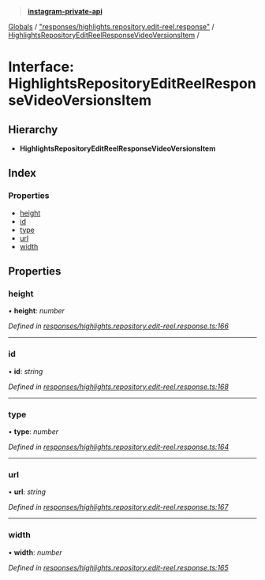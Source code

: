 > **[instagram-private-api](../README.md)**

[Globals](../README.md) / ["responses/highlights.repository.edit-reel.response"](../modules/_responses_highlights_repository_edit_reel_response_.md) / [HighlightsRepositoryEditReelResponseVideoVersionsItem](_responses_highlights_repository_edit_reel_response_.highlightsrepositoryeditreelresponsevideoversionsitem.md) /

# Interface: HighlightsRepositoryEditReelResponseVideoVersionsItem

## Hierarchy

* **HighlightsRepositoryEditReelResponseVideoVersionsItem**

## Index

### Properties

* [height](_responses_highlights_repository_edit_reel_response_.highlightsrepositoryeditreelresponsevideoversionsitem.md#height)
* [id](_responses_highlights_repository_edit_reel_response_.highlightsrepositoryeditreelresponsevideoversionsitem.md#id)
* [type](_responses_highlights_repository_edit_reel_response_.highlightsrepositoryeditreelresponsevideoversionsitem.md#type)
* [url](_responses_highlights_repository_edit_reel_response_.highlightsrepositoryeditreelresponsevideoversionsitem.md#url)
* [width](_responses_highlights_repository_edit_reel_response_.highlightsrepositoryeditreelresponsevideoversionsitem.md#width)

## Properties

###  height

• **height**: *number*

*Defined in [responses/highlights.repository.edit-reel.response.ts:166](https://github.com/dilame/instagram-private-api/blob/173bc62/src/responses/highlights.repository.edit-reel.response.ts#L166)*

___

###  id

• **id**: *string*

*Defined in [responses/highlights.repository.edit-reel.response.ts:168](https://github.com/dilame/instagram-private-api/blob/173bc62/src/responses/highlights.repository.edit-reel.response.ts#L168)*

___

###  type

• **type**: *number*

*Defined in [responses/highlights.repository.edit-reel.response.ts:164](https://github.com/dilame/instagram-private-api/blob/173bc62/src/responses/highlights.repository.edit-reel.response.ts#L164)*

___

###  url

• **url**: *string*

*Defined in [responses/highlights.repository.edit-reel.response.ts:167](https://github.com/dilame/instagram-private-api/blob/173bc62/src/responses/highlights.repository.edit-reel.response.ts#L167)*

___

###  width

• **width**: *number*

*Defined in [responses/highlights.repository.edit-reel.response.ts:165](https://github.com/dilame/instagram-private-api/blob/173bc62/src/responses/highlights.repository.edit-reel.response.ts#L165)*